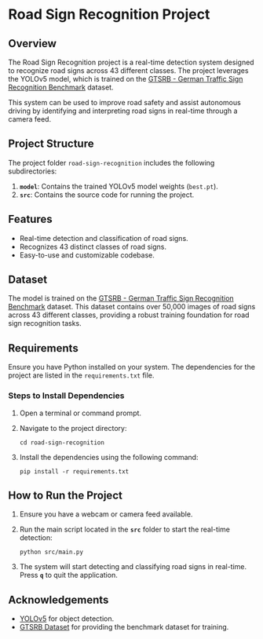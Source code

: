 # Road Sign Recognition Project

## Overview
The Road Sign Recognition project is a real-time detection system designed to recognize road signs across 43 different classes. The project leverages the YOLOv5 model, which is trained on the [GTSRB - German Traffic Sign Recognition Benchmark](https://www.kaggle.com/datasets/meowmeowmeowmeowmeow/gtsrb-german-traffic-sign) dataset.

This system can be used to improve road safety and assist autonomous driving by identifying and interpreting road signs in real-time through a camera feed.

## Project Structure
The project folder `road-sign-recognition` includes the following subdirectories:

1. **`model`**: Contains the trained YOLOv5 model weights (`best.pt`).
2. **`src`**: Contains the source code for running the project.

## Features
- Real-time detection and classification of road signs.
- Recognizes 43 distinct classes of road signs.
- Easy-to-use and customizable codebase.

## Dataset
The model is trained on the [GTSRB - German Traffic Sign Recognition Benchmark](https://www.kaggle.com/datasets/meowmeowmeowmeowmeow/gtsrb-german-traffic-sign) dataset. This dataset contains over 50,000 images of road signs across 43 different classes, providing a robust training foundation for road sign recognition tasks.

## Requirements
Ensure you have Python installed on your system. The dependencies for the project are listed in the `requirements.txt` file.

### Steps to Install Dependencies
1. Open a terminal or command prompt.
2. Navigate to the project directory:
   
   ```
   cd road-sign-recognition
   ```
4. Install the dependencies using the following command:
   
   ```
   pip install -r requirements.txt
   ```

## How to Run the Project
1. Ensure you have a webcam or camera feed available.
2. Run the main script located in the **`src`** folder to start the real-time detection:
   
   ```
   python src/main.py
   ```
3. The system will start detecting and classifying road signs in real-time. Press **`q`** to quit the application.

## Acknowledgements
- [YOLOv5](https://github.com/ultralytics/yolov5) for object detection.
- [GTSRB Dataset](https://www.kaggle.com/datasets/meowmeowmeowmeowmeow/gtsrb-german-traffic-sign) for providing the benchmark dataset for training.
  
